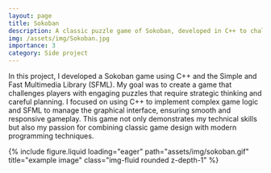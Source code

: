```yaml
---
layout: page
title: Sokoban
description: A classic puzzle game of Sokoban, developed in C++ to challenge players with intricate levels where they push boxes to designated locations.
img: /assets/img/Sokoban.jpg
importance: 3
category: Side project
---
```

In this project, I developed a Sokoban game using C++ and the Simple and Fast Multimedia Library (SFML). My goal was to create a game that challenges players with engaging puzzles that require strategic thinking and careful planning. I focused on using C++ to implement complex game logic and SFML to manage the graphical interface, ensuring smooth and responsive gameplay. This game not only demonstrates my technical skills but also my passion for combining classic game design with modern programming techniques.


<div class="row justify-content-sm-center">
    <div class="col-sm-10 mt-12 mt-md-0">
        {% include figure.liquid loading="eager" path="assets/img/sokoban.gif" title="example image" class="img-fluid rounded z-depth-1" %}
    </div>
</div>

